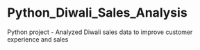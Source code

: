 # Python_Diwali_Sales_Analysis
Python project - Analyzed Diwali sales data to improve customer experience and sales
